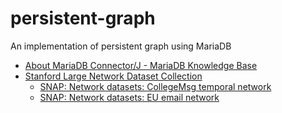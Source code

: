 # persistent-graph
An implementation of persistent graph using MariaDB

- [About MariaDB Connector/J - MariaDB Knowledge Base](https://mariadb.com/kb/en/about-mariadb-connector-j/)
- [Stanford Large Network Dataset Collection](https://snap.stanford.edu/data/)
  - [SNAP: Network datasets: CollegeMsg temporal network](https://snap.stanford.edu/data/CollegeMsg.html)
  - [SNAP: Network datasets: EU email network](https://snap.stanford.edu/data/email-EuAll.html)
